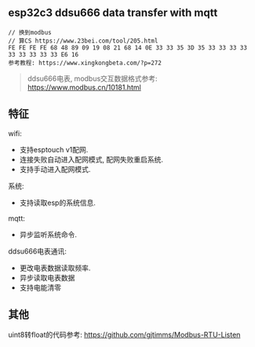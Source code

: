 ## esp32c3 ddsu666 data transfer with mqtt
~~~
// 换到modbus
// 算CS https://www.23bei.com/tool/205.html
FE FE FE FE 68 48 89 09 19 08 21 68 14 0E 33 33 35 3D 35 33 33 33 33 33 33 33 33 33 E6 16
参考教程: https://www.xingkongbeta.com/?p=272
~~~
>
>  ddsu666电表, modbus交互数据格式参考: https://www.modbus.cn/10181.html
>
## 特征

wifi:
+ 支持esptouch v1配网.
+ 连接失败自动进入配网模式, 配网失败重启系统.
+ 支持手动进入配网模式.

系统:
+ 支持读取esp的系统信息.

mqtt:
+ 异步监听系统命令.

ddsu666电表通讯:
+ 更改电表数据读取频率.
+ 异步读取电表数据
+ 支持电能清零

## 其他
uint8转float的代码参考: https://github.com/gjtimms/Modbus-RTU-Listen

